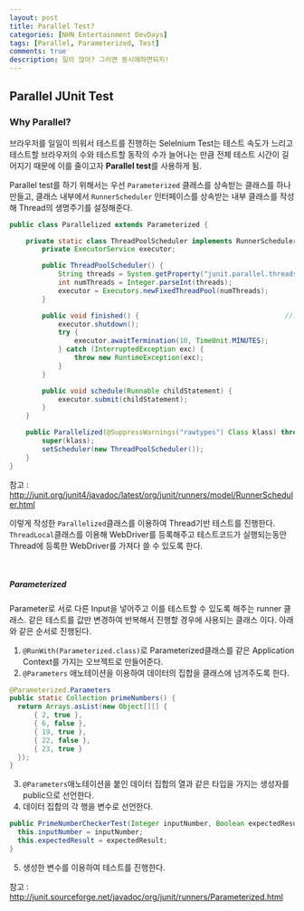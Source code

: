 ```yaml
---
layout: post
title: Parallel Test?
categories: [NHN Entertainment DevDays]
tags: [Parallel, Parameterized, Test]
comments: true
description: 일이 많아? 그러면 동시에하면되지!
---
```


## Parallel JUnit Test ##

### Why Parallel? ###

브라우저를 일일이 띄워서 테스트를 진행하는 Selelnium Test는 테스트 속도가 느리고 테스트할 브라우저의 수와 테스트할 동작의 수가 늘어나는 만큼 전체 테스트 시간이 길어지기 때문에 이를 줄이고자 **Parallel test**를 사용하게 됨.

Parallel test를 하기 위해서는 우선 `Parameterized` 클래스를 상속받는 클래스를 하나 만들고, 클래스 내부에서 `RunnerScheduler` 인터페이스를 상속받는 내부 클래스를 작성해 Thread의 생명주기를 설정해준다.

```java
public class Parallelized extends Parameterized {

    private static class ThreadPoolScheduler implements RunnerScheduler {
        private ExecutorService executor;

        public ThreadPoolScheduler() {
            String threads = System.getProperty("junit.parallel.threads", "16");
            int numThreads = Integer.parseInt(threads);
            executor = Executors.newFixedThreadPool(numThreads);
        }

        public void finished() {									//모든 Thread가 끝날경우 호출되는 함수
            executor.shutdown();
            try {
                executor.awaitTermination(10, TimeUnit.MINUTES);
            } catch (InterruptedException exc) {
                throw new RuntimeException(exc);
            }
        }

        public void schedule(Runnable childStatement) {
            executor.submit(childStatement);
        }
    }

    public Parallelized(@SuppressWarnings("rawtypes") Class klass) throws Throwable {
        super(klass);
        setScheduler(new ThreadPoolScheduler());
    }
}
```

참고 : http://junit.org/junit4/javadoc/latest/org/junit/runners/model/RunnerScheduler.html

이렇게 작성한 `Parallelized`클래스를 이용하여 Thread기반 테스트를 진행한다. `ThreadLocal`클래스를 이용해 WebDriver를 등록해주고 테스트코드가 실행되는동안 Thread에 등록한 WebDriver를 가져다 쓸 수 있도록 한다.

<br>

##### Parameterized #####

Parameter로 서로 다른 Input을 넣어주고 이를 테스트할 수 있도록 해주는 runner 클래스. 같은 테스트를 값만 변경하여 반복해서 진행할 경우에 사용되는 클래스 이다. 아래와 같은 순서로 진행된다.

1. `@RunWith(Parameterized.class)`로 Parameterized클래스를 같은 Application Context를 가지는 오브젝트로 만들어준다.
2. `@Parameters` 애노테이션을 이용하여 데이터의 집합을 클래스에 넘겨주도록 한다.

```java
@Parameterized.Parameters
public static Collection primeNumbers() {
  return Arrays.asList(new Object[][] {
      { 2, true },
      { 6, false },
      { 19, true },
      { 22, false },
      { 23, true }
  });
}
```

3. `@Parameters`애노테이션을 붙인 데이터 집합의 열과 같은 타입을 가지는 생성자를 public으로 선언한다.
4. 데이터 집합의 각 행을 변수로 선언한다.

```java
public PrimeNumberCheckerTest(Integer inputNumber, Boolean expectedResult) {
  this.inputNumber = inputNumber;
  this.expectedResult = expectedResult;
}    
```

5. 생성한 변수를 이용하여 테스트를 진행한다.

참고 : http://junit.sourceforge.net/javadoc/org/junit/runners/Parameterized.html
